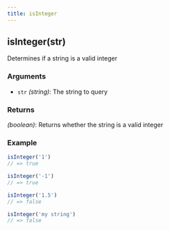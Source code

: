 ```yaml
---
title: isInteger
---
```


## isInteger(str)

Determines if a string is a valid integer


### Arguments
* `str` *(string)*: The string to query

### Returns
*(boolean)*: Returns whether the string is a valid integer


### Example
```js
isInteger('1')
// => true

isInteger('-1')
// => true

isInteger('1.5')
// => false

isInteger('my string')
// => false
```

